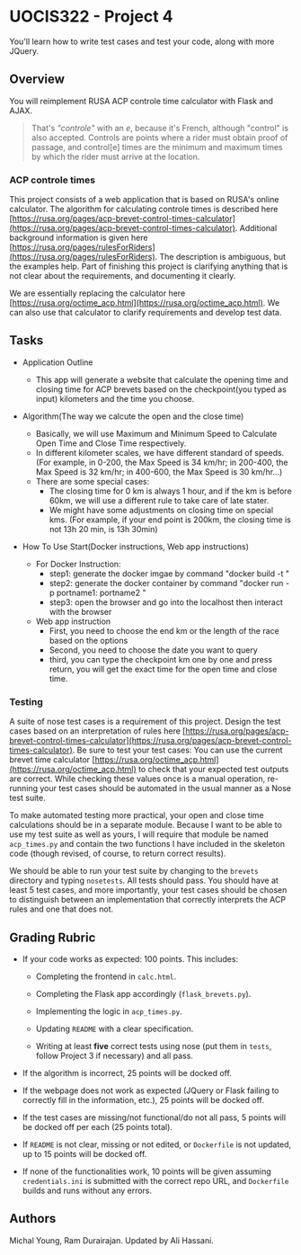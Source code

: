 # UOCIS322 - Project 4 #
You'll learn how to write test cases and test your code, along with more JQuery.

## Overview

You will reimplement RUSA ACP controle time calculator with Flask and AJAX.
> That's *"controle"* with an *e*, because it's French, although "control" is also accepted. Controls are points where a rider must obtain proof of passage, and control[e] times are the minimum and maximum times by which the rider must arrive at the location.

### ACP controle times

This project consists of a web application that is based on RUSA's online calculator. The algorithm for calculating controle times is described here [https://rusa.org/pages/acp-brevet-control-times-calculator](https://rusa.org/pages/acp-brevet-control-times-calculator). Additional background information is given here [https://rusa.org/pages/rulesForRiders](https://rusa.org/pages/rulesForRiders). The description is ambiguous, but the examples help. Part of finishing this project is clarifying anything that is not clear about the requirements, and documenting it clearly. 

We are essentially replacing the calculator here [https://rusa.org/octime_acp.html](https://rusa.org/octime_acp.html). We can also use that calculator to clarify requirements and develop test data. 

## Tasks

* Application Outline
  * This app will generate a website that calculate the opening time and closing time for ACP brevets based on the checkpoint(you typed as input) kilometers and the time you choose.

* Algorithm(The way we calcute the open and the close time)
	* Basically, we will use Maximum and Minimum Speed to Calculate Open Time and Close Time respectively.
	* In different kilometer scales, we have different standard of speeds. (For example, in 0-200, the Max Speed is 34 km/hr; in 200-400, the Max Speed is 32 km/hr; in 400-600, the Max Speed is 30 km/hr...)
	* There are some special cases:
	   * The closing time for 0 km is always 1 hour, and if the km is before 60km, we will use a different rule to take care of late stater.
	   * We might have some adjustments on closing time on special kms. (For example, if your end point is 200km, the closing time is not 13h 20 min, is 13h 30min) 

*  How To Use Start(Docker instructions, Web app instructions)
	* For Docker Instruction:
	  * step1: generate the docker imgae by command  "docker build -t <ImgaeName>"
	  * step2: generate the docker container by command "docker run -p portname1: portname2 <ImageName>"
	  * step3: open the browser and go into the localhost then interact with the browser
	* Web app instruction
	  * First, you need to choose the end km or the length of the race based on the options
	  * Second, you need to choose the date you want to query
	  * third, you can type the checkpoint km one by one and press return, you will get the exact time for the open time and close time.


### Testing

A suite of nose test cases is a requirement of this project. Design the test cases based on an interpretation of rules here [https://rusa.org/pages/acp-brevet-control-times-calculator](https://rusa.org/pages/acp-brevet-control-times-calculator). Be sure to test your test cases: You can use the current brevet time calculator [https://rusa.org/octime_acp.html](https://rusa.org/octime_acp.html) to check that your expected test outputs are correct. While checking these values once is a manual operation, re-running your test cases should be automated in the usual manner as a Nose test suite.

To make automated testing more practical, your open and close time calculations should be in a separate module. Because I want to be able to use my test suite as well as yours, I will require that module be named `acp_times.py` and contain the two functions I have included in the skeleton code (though revised, of course, to return correct results).

We should be able to run your test suite by changing to the `brevets` directory and typing `nosetests`. All tests should pass. You should have at least 5 test cases, and more importantly, your test cases should be chosen to distinguish between an implementation that correctly interprets the ACP rules and one that does not.

## Grading Rubric

* If your code works as expected: 100 points. This includes:

	* Completing the frontend in `calc.html`.
	
	* Completing the Flask app accordingly (`flask_brevets.py`).
	
	* Implementing the logic in `acp_times.py`.
	
	* Updating `README` with a clear specification.
	
	* Writing at least **five** correct tests using nose (put them in `tests`, follow Project 3 if necessary) and all pass.

* If the algorithm is incorrect, 25 points will be docked off.

* If the webpage does not work as expected (JQuery or Flask failing to correctly fill in the information, etc.), 25 points will be docked off.

* If the test cases are missing/not functional/do not all pass, 5 points will be docked off per each (25 points total).

* If `README` is not clear, missing or not edited, or `Dockerfile` is not updated, up to 15 points will be docked off.

* If none of the functionalities work, 10 points will be given assuming `credentials.ini` is submitted with the correct repo URL, and `Dockerfile` builds and runs without any errors. 

## Authors

Michal Young, Ram Durairajan. Updated by Ali Hassani.
